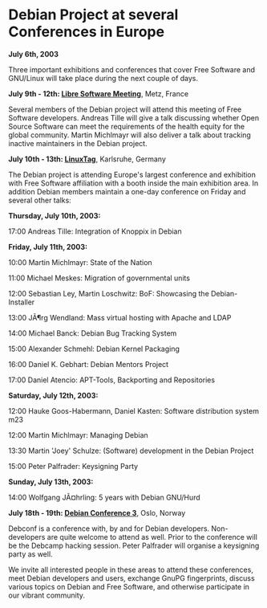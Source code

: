 
Debian Project at several Conferences in Europe
===============================================


**July 6th, 2003**


Three important exhibitions and conferences that cover Free Software
and GNU/Linux will take place during the next couple of days.



**July 9th - 12th: [Libre Software Meeting](https://www.debian.org/events/2003/0709-lsm)**,
 Metz, France

Several members of the Debian project will attend this meeting
of Free Software developers. Andreas Tille will give a talk
discussing whether Open Source Software can meet the
requirements of the health equity for the global community.
Martin Michlmayr will also deliver a talk about tracking
inactive maintainers in the Debian project.



**July 10th - 13th: [LinuxTag](https://www.debian.org/events/2003/0710-linuxtag)**,
 Karlsruhe, Germany

The Debian project is attending Europe's largest conference and
exhibition with Free Software affiliation with a booth
inside the main exhibition area. In addition Debian
members maintain a one-day conference on Friday and several
other talks:


**Thursday, July 10th, 2003:**


17:00 Andreas Tille: Integration of Knoppix in Debian


**Friday, July 11th, 2003:**



  
10:00 Martin Michlmayr: State of the Nation
  
11:00 Michael Meskes: Migration of governmental units
  
12:00 Sebastian Ley, Martin Loschwitz: BoF: Showcasing the Debian-Installer
  
13:00 JÃ¶rg Wendland: Mass virtual hosting with Apache and LDAP
  
14:00 Michael Banck: Debian Bug Tracking System
  
15:00 Alexander Schmehl: Debian Kernel Packaging
  
16:00 Daniel K. Gebhart: Debian Mentors Project
  
17:00 Daniel Atencio: APT-Tools, Backporting and Repositories



**Saturday, July 12th, 2003:**



  
12:00 Hauke Goos-Habermann, Daniel Kasten: Software distribution system m23
  
12:00 Martin Michlmayr: Managing Debian
  
13:30 Martin 'Joey' Schulze: (Software) development in the Debian Project
  
15:00 Peter Palfrader: Keysigning Party



**Sunday, July 13th, 2003:**


14:00 Wolfgang JÃ¤hrling: 5 years with Debian GNU/Hurd



**July 18th - 19th: [Debian Conference 3](https://www.debian.org/events/2003/0718-debconf)**,
 Oslo, Norway

Debconf is a conference with, by and for Debian developers.
Non-developers are quite welcome to attend as well. Prior to
the conference will be the Debcamp hacking session. Peter
Palfrader will organise a keysigning party as well.




We invite all interested people in these areas to attend these
conferences, meet Debian developers and users, exchange GnuPG
fingerprints, discuss various topics on Debian and Free Software,
and otherwise participate in our vibrant community.



